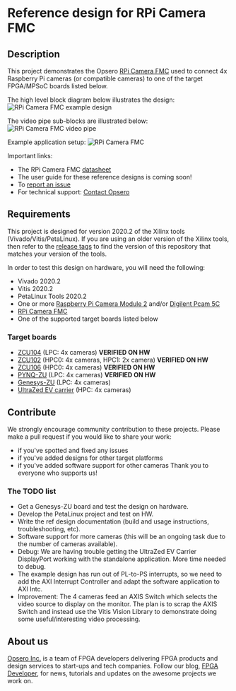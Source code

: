# Reference design for RPi Camera FMC

## Description

This project demonstrates the Opsero [RPi Camera FMC](https://camerafmc.com/docs/rpi-camera-fmc/overview/) used to
connect 4x Raspberry Pi cameras (or compatible cameras) to one of the target FPGA/MPSoC boards listed below.

The high level block diagram below illustrates the design:
![RPi Camera FMC example design](https://camerafmc.com/docs/rpi-camera-fmc/example-designs/block-diagram-top-level_huec5a19c1eaa45c8ca2267d18798bfdb8_38374_941x0_resize_q75_h2_box_3.webp "RPi Camera FMC example design")

The video pipe sub-blocks are illustrated below:
![RPi Camera FMC video pipe](https://camerafmc.com/docs/rpi-camera-fmc/example-designs/video-pipe-block-diagram_hua0506aba2666ba749a549f56cc090275_16242_981x0_resize_q75_h2_box_3.webp "RPi Camera FMC video pipe")

Example application setup:
![RPi Camera FMC](https://www.fpgadeveloper.com/camera-fmc-connecting-mipi-cameras-to-fpgas/images/rpi-camera-fmc-pynq-zu-1.jpg "RPi Camera FMC")

Important links:
* The RPi Camera FMC [datasheet](https://camerafmc.com/docs/rpi-camera-fmc/overview/)
* The user guide for these reference designs is coming soon!
* To [report an issue](https://github.com/fpgadeveloper/rpi-camera-fmc/issues)
* For technical support: [Contact Opsero](https://opsero.com/contact-us)

## Requirements

This project is designed for version 2020.2 of the Xilinx tools (Vivado/Vitis/PetaLinux). 
If you are using an older version of the Xilinx tools, then refer to the 
[release tags](https://github.com/fpgadeveloper/rpi-camera-fmc/releases "releases")
to find the version of this repository that matches your version of the tools.

In order to test this design on hardware, you will need the following:

* Vivado 2020.2
* Vitis 2020.2
* PetaLinux Tools 2020.2
* One or more [Raspberry Pi Camera Module 2](https://www.raspberrypi.com/products/camera-module-v2/) and/or [Digilent Pcam 5C](https://digilent.com/shop/pcam-5c-5-mp-fixed-focus-color-camera-module/)
* [RPi Camera FMC](https://camerafmc.com/docs/rpi-camera-fmc/overview/ "RPi Camera FMC")
* One of the supported target boards listed below

### Target boards

* [ZCU104](https://www.xilinx.com/zcu104) (LPC: 4x cameras) **VERIFIED ON HW**
* [ZCU102](https://www.xilinx.com/zcu102) (HPC0: 4x cameras, HPC1: 2x camera) **VERIFIED ON HW**
* [ZCU106](https://www.xilinx.com/zcu106) (HPC0: 4x cameras) **VERIFIED ON HW**
* [PYNQ-ZU](https://www.tulembedded.com/FPGA/ProductsPYNQ-ZU.html) (LPC: 4x cameras) **VERIFIED ON HW**
* [Genesys-ZU](https://digilent.com/shop/genesys-zu-zynq-ultrascale-mpsoc-development-board/) (LPC: 4x cameras)
* [UltraZed EV carrier](https://www.xilinx.com/products/boards-and-kits/1-y3n9v1.html) (HPC: 4x cameras)

## Contribute

We strongly encourage community contribution to these projects. Please make a pull request if you
would like to share your work:
* if you've spotted and fixed any issues
* if you've added designs for other target platforms
* if you've added software support for other cameras
Thank you to everyone who supports us!

### The TODO list

* Get a Genesys-ZU board and test the design on hardware.
* Develop the PetaLinux project and test on HW.
* Write the ref design documentation (build and usage instructions, troubleshooting, etc).
* Software support for more cameras (this will be an ongoing task due to the number of cameras available).
* Debug: We are having trouble getting the UltraZed EV Carrier DisplayPort working with the standalone
  application. More time needed to debug.
* The example design has run out of PL-to-PS interrupts, so we need to add the AXI Interrupt Controller and
  adapt the software application to AXI Intc.
* Improvement: The 4 cameras feed an AXIS Switch which selects the video source to display on the monitor.
  The plan is to scrap the AXIS Switch and instead use the Vitis Vision Library to demonstrate doing some 
  useful/interesting video processing.

## About us

[Opsero Inc.](https://opsero.com "Opsero Inc.") is a team of FPGA developers delivering FPGA products and 
design services to start-ups and tech companies. Follow our blog, 
[FPGA Developer](https://www.fpgadeveloper.com "FPGA Developer"), for news, tutorials and
updates on the awesome projects we work on.

